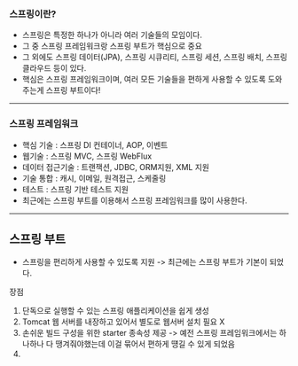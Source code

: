 ### 스프링이란?

* 스프링은 특정한 하나가 아니라 여러 기술들의 모임이다.
* 그 중 스프링 프레임워크랑 스프링 부트가 핵심으로 중요
* 그 외에도 스프링 데이터(JPA), 스프링 시큐리티, 스프링 세션, 스프링 배치, 스프링 클라우드 등이 있다.
* 핵심은 스프링 프레임워크이며, 여러 모든 기술들을 편하게 사용할 수 있도록 도와주는게 스프링 부트이다!

----

### 스프링 프레임워크

* 핵심 기술 : 스프링 DI 컨테이너, AOP, 이벤트
* 웹기술 : 스프링 MVC, 스프링 WebFlux
* 데이터 접근기술 : 트랜잭션, JDBC, ORM지원, XML 지원
* 기술 통합 : 캐시, 이메일, 원격접근, 스케줄링
* 테스트 : 스프링 기반 테스트 지원
* 최근에는 스프링 부트를 이용해서 스프링 프레임워크를 많이 사용한다.

----

## 스프링 부트
* 스프링을 편리하게 사용할 수 있도록 지원 -> 최근에는 스프링 부트가 기본이 되었다.

장점
1. 단독으로 실행할 수 있는 스프링 애플리케이션을 쉽게 생성
2. Tomcat 웹 서버를 내장하고 있어서 별도로 웹서버 설치 필요 X
3. 손쉬운 빌드 구성을 위한 starter 종속성 제공 
   -> 예전 스프링 프레임워크에서는 하나하나 다 땡겨줘야했는데 이걸 묶어서 편하게 떙길 수 있게 되었음
4. 
